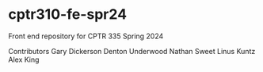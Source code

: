 # cptr310-fe-spr24
Front end repository for CPTR 335 Spring 2024

Contributors
Gary Dickerson
Denton Underwood
Nathan Sweet
Linus Kuntz
Alex King